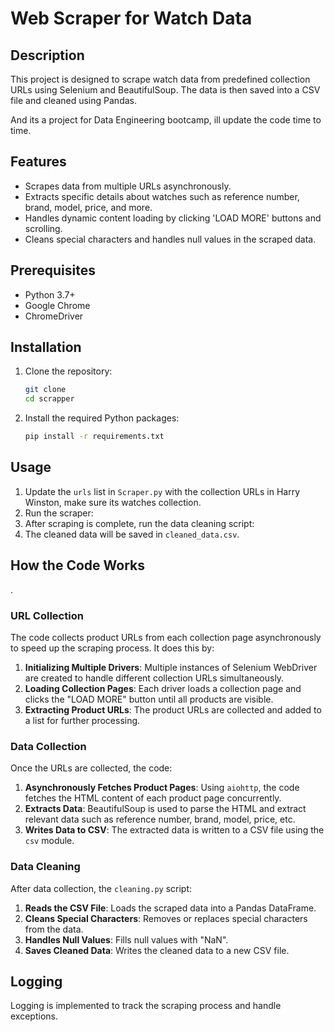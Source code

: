 # Web Scraper for Watch Data

## Description

This project is designed to scrape watch data from predefined collection URLs using Selenium and BeautifulSoup. The data is then saved into a CSV file and cleaned using Pandas.

And its a project for Data Engineering bootcamp, ill update the code time to time.

## Features

- Scrapes data from multiple URLs asynchronously.
- Extracts specific details about watches such as reference number, brand, model, price, and more.
- Handles dynamic content loading by clicking 'LOAD MORE' buttons and scrolling.
- Cleans special characters and handles null values in the scraped data.

## Prerequisites

- Python 3.7+
- Google Chrome
- ChromeDriver

## Installation

1. Clone the repository:
    ```bash
    git clone 
    cd scrapper
    ```

2. Install the required Python packages:
    ```bash
    pip install -r requirements.txt
    ```

## Usage

1. Update the `urls` list in `Scraper.py` with the collection URLs in Harry Winston, make sure its watches collection.
2. Run the scraper:
3. After scraping is complete, run the data cleaning script:
4. The cleaned data will be saved in `cleaned_data.csv`.

## How the Code Works
.
### URL Collection

The code collects product URLs from each collection page asynchronously to speed up the scraping process. It does this by:

1. **Initializing Multiple Drivers**: Multiple instances of Selenium WebDriver are created to handle different collection URLs simultaneously.
2. **Loading Collection Pages**: Each driver loads a collection page and clicks the "LOAD MORE" button until all products are visible.
3. **Extracting Product URLs**: The product URLs are collected and added to a list for further processing.

### Data Collection

Once the URLs are collected, the code:

1. **Asynchronously Fetches Product Pages**: Using `aiohttp`, the code fetches the HTML content of each product page concurrently.
2. **Extracts Data**: BeautifulSoup is used to parse the HTML and extract relevant data such as reference number, brand, model, price, etc.
3. **Writes Data to CSV**: The extracted data is written to a CSV file using the `csv` module.

### Data Cleaning

After data collection, the `cleaning.py` script:

1. **Reads the CSV File**: Loads the scraped data into a Pandas DataFrame.
2. **Cleans Special Characters**: Removes or replaces special characters from the data.
3. **Handles Null Values**: Fills null values with "NaN".
4. **Saves Cleaned Data**: Writes the cleaned data to a new CSV file.

## Logging

Logging is implemented to track the scraping process and handle exceptions.
